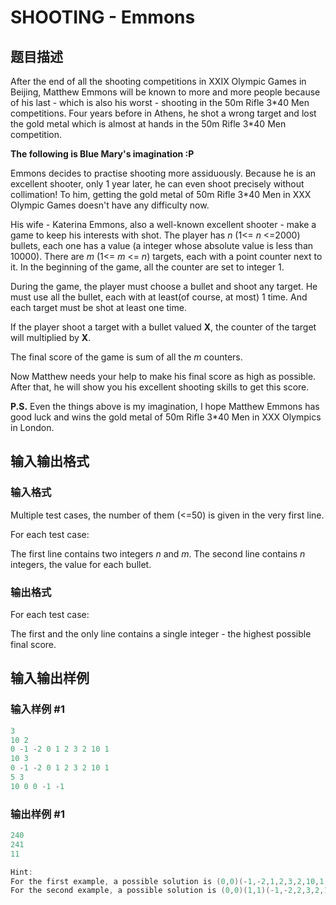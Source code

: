 # SHOOTING - Emmons

## 题目描述

After the end of all the shooting competitions in XXIX Olympic Games in Beijing, Matthew Emmons will be known to more and more people because of his last - which is also his worst - shooting in the 50m Rifle 3\*40 Men competitions. Four years before in Athens, he shot a wrong target and lost the gold metal which is almost at hands in the 50m Rifle 3\*40 Men competition.

**The following is Blue Mary's imagination :P**

Emmons decides to practise shooting more assiduously. Because he is an excellent shooter, only 1 year later, he can even shoot precisely without collimation! To him, getting the gold metal of 50m Rifle 3\*40 Men in XXX Olympic Games doesn't have any difficulty now.

His wife - Katerina Emmons, also a well-known excellent shooter - make a game to keep his interests with shot. The player has _n_ (1<= _n_ <=2000) bullets, each one has a value (a integer whose absolute value is less than 10000). There are _m_ (1<= _m_ <= _n_) targets, each with a point counter next to it. In the beginning of the game, all the counter are set to integer 1.

During the game, the player must choose a bullet and shoot any target. He must use all the bullet, each with at least(of course, at most) 1 time. And each target must be shot at least one time.

If the player shoot a target with a bullet valued **X**, the counter of the target will multiplied by **X**.

The final score of the game is sum of all the _m_ counters.

Now Matthew needs your help to make his final score as high as possible. After that, he will show you his excellent shooting skills to get this score.

**P.S.** Even the things above is my imagination, I hope Matthew Emmons has good luck and wins the gold metal of 50m Rifle 3\*40 Men in XXX Olympics in London.

## 输入输出格式

### 输入格式

Multiple test cases, the number of them (<=50) is given in the very first line.

For each test case:

The first line contains two integers _n_ and _m_. The second line contains _n_ integers, the value for each bullet.

### 输出格式

For each test case:

The first and the only line contains a single integer - the highest possible final score.

## 输入输出样例

### 输入样例 #1

```cpp
3
10 2
0 -1 -2 0 1 2 3 2 10 1
10 3
0 -1 -2 0 1 2 3 2 10 1
5 3
10 0 0 -1 -1
```


### 输出样例 #1

```cpp
240
241
11

Hint:
For the first example, a possible solution is (0,0)(-1,-2,1,2,3,2,10,1).
For the second example, a possible solution is (0,0)(1,1)(-1,-2,2,3,2,10).
```


